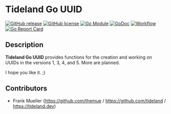 # Tideland Go UUID

[![GitHub release](https://img.shields.io/github/release/tideland/go-uuid.svg)](https://github.com/tideland/go-uuid)
[![GitHub license](https://img.shields.io/badge/license-New%20BSD-blue.svg)](https://raw.githubusercontent.com/tideland/go-uuid/master/LICENSE)
[![Go Module](https://img.shields.io/github/go-mod/go-version/tideland/go-uuid)](https://github.com/tideland/go-uuid/blob/master/go.mod)
[![GoDoc](https://godoc.org/tideland.dev/go/uuid?status.svg)](https://pkg.go.dev/mod/tideland.dev/go/uuid?tab=packages)
[![Workflow](https://img.shields.io/github/workflow/status/tideland/go-uuid/build)](https://github.com/tideland/go-uuid/actions/)
[![Go Report Card](https://goreportcard.com/badge/github.com/tideland/go-uuid)](https://goreportcard.com/report/tideland.dev/go/uuid)

## Description

**Tideland Go UUID** provides functions for the creation and working on UUIDs in the versions
1, 3, 4, and 5. More are planned.

I hope you like it. ;)

## Contributors

- Frank Mueller (https://github.com/themue / https://github.com/tideland / https://tideland.dev)

